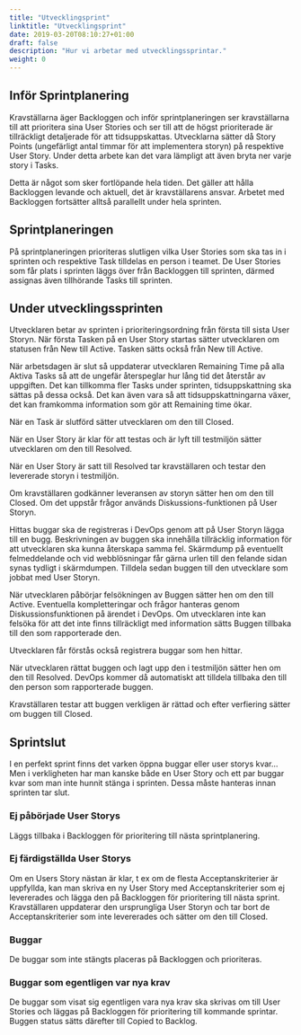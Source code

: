 ```yaml
---
title: "Utvecklingsprint"
linktitle: "Utvecklingsprint"
date: 2019-03-20T08:10:27+01:00
draft: false
description: "Hur vi arbetar med utvecklingssprintar."
weight: 0
---
```

## Inför Sprintplanering

Kravställarna äger Backloggen och inför sprintplaneringen ser kravställarna till att prioritera sina User Stories och ser till att de högst prioriterade är tillräckligt detaljerade för att tidsuppskattas. Utvecklarna sätter då Story Points (ungefärligt antal timmar för att implementera storyn) på respektive User Story. Under detta arbete kan det vara lämpligt att även bryta ner varje story i Tasks.

Detta är något som sker fortlöpande hela tiden. Det gäller att hålla Backloggen levande och aktuell, det är kravställarens ansvar. Arbetet med Backloggen fortsätter alltså parallellt under hela sprinten.

## Sprintplaneringen

På sprintplaneringen prioriteras slutligen vilka User Stories som ska tas in i sprinten och respektive Task tilldelas en person i teamet. De User Stories som får plats i sprinten läggs över från Backloggen till sprinten, därmed assignas även tillhörande Tasks till sprinten.

## Under utvecklingssprinten

Utvecklaren betar av sprinten i prioriteringsordning från första till sista User Storyn. När första Tasken på en User Story startas sätter utvecklaren om statusen från New till Active. Tasken sätts också från New till Active.

När arbetsdagen är slut så uppdaterar utvecklaren Remaining Time på alla Aktiva Tasks så att de ungefär återspeglar hur lång tid det återstår av uppgiften. Det kan tillkomma fler Tasks under sprinten, tidsuppskattning ska sättas på dessa också. Det kan även vara så att tidsuppskattningarna växer, det kan framkomma information som gör att Remaining time ökar.

När en Task är slutförd sätter utvecklaren om den till Closed.

När en User Story är klar för att testas och är lyft till testmiljön sätter utvecklaren om den till Resolved.

När en User Story är satt till Resolved tar kravställaren och testar den levererade storyn i testmiljön.

Om kravställaren godkänner leveransen av storyn sätter hen om den till Closed. Om det uppstår frågor används Diskussions-funktionen på User Storyn.

Hittas buggar ska de registreras i DevOps genom att på User Storyn lägga till en bugg. Beskrivningen av buggen ska innehålla tillräcklig information för att utvecklaren ska kunna återskapa samma fel. Skärmdump på eventuellt felmeddelande och vid webblösningar får gärna urlen till den felande sidan synas tydligt i skärmdumpen. Tilldela sedan buggen till den utvecklare som jobbat med User Storyn.

När utvecklaren påbörjar felsökningen av Buggen sätter hen om den till Active. Eventuella kompletteringar och frågor hanteras genom Diskussionsfunktionen på ärendet i DevOps. Om utvecklaren inte kan felsöka för att det inte finns tillräckligt med information sätts Buggen tillbaka till den som rapporterade den.

Utvecklaren får förstås också registrera buggar som hen hittar.

När utvecklaren rättat buggen och lagt upp den i testmiljön sätter hen om den till Resolved. DevOps kommer då automatiskt att tilldela tillbaka den till den person som rapporterade buggen.

Kravställaren testar att buggen verkligen är rättad och efter verfiering sätter om buggen till Closed.

## Sprintslut

I en perfekt sprint finns det varken öppna buggar eller user storys kvar... Men i verkligheten har man kanske både en User Story och ett par buggar kvar som man inte hunnit stänga i sprinten. Dessa måste hanteras innan sprinten tar slut.

### Ej påbörjade User Storys

Läggs tillbaka i Backloggen för prioritering till nästa sprintplanering.

### Ej färdigställda User Storys

Om en Users Story nästan är klar, t ex om de flesta Acceptanskriterier är uppfyllda, kan man skriva en ny User Story med Acceptanskriterier som ej levererades och lägga den på Backloggen för prioritering till nästa sprint. Kravställaren uppdaterar den ursprungliga User Storyn och tar bort de Acceptanskriterier som inte levererades och sätter om den till Closed.

### Buggar 

De buggar som inte stängts placeras på Backloggen och prioriteras.

### Buggar som egentligen var nya krav

De buggar som visat sig egentligen vara nya krav ska skrivas om till User Stories och läggas på Backloggen för prioritering till kommande sprintar. Buggen status sätts därefter till Copied to Backlog.

